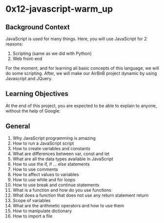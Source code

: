 # 0x12-javascript-warm_up

## Background Context

JavaScript is used for many things. Here, you will use JavaScript for 2 reasons:

1. Scripting (same as we did with Python)
2. Web front-end

For the moment, and for learning all basic concepts of this language, we will do some scripting. After, we will make our AirBnB project dynamic by using Javascript and JQuery.

## Learning Objectives

At the end of this project, you are expected to be able to explain to anyone, without the help of Google:

## General

1. Why JavaScript programming is amazing
2. How to run a JavaScript script
3. How to create variables and constants
4. What are differences between var, const and let
5. What are all the data types available in JavaScript
6. How to use the if, if ... else statements
7. How to use comments
7. How to affect values to variables
7. How to use while and for loops
7. How to use break and continue statements
7. What is a function and how do you use functions
7. What does a function that does not use any return statement return
7. Scope of variables
7. What are the arithmetic operators and how to use them
7. How to manipulate dictionary
7. How to import a file
